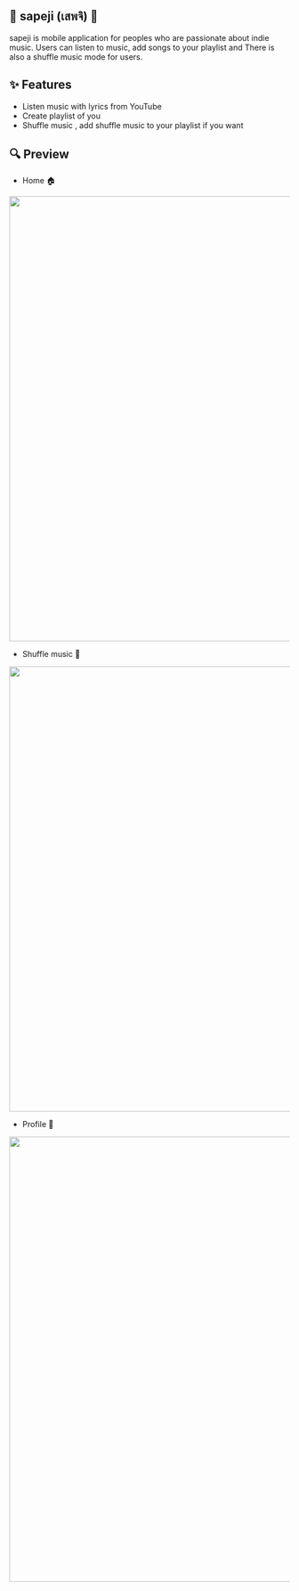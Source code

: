 
## :minidisc: sapeji (เสพจิ) :minidisc:
sapeji is mobile application for peoples who are passionate about indie music. Users can listen to music, add songs to your playlist and There is also a shuffle music mode for users.

## ✨ Features
- Listen music with lyrics from YouTube 
- Create playlist of you
- Shuffle music , add shuffle music to your playlist if you want

## :mag: Preview
- Home :house:
<div class="column">
    <img src="https://www.linkpicture.com/q/mobile_home.jpg"  width="800px" />
</div>

- Shuffle music :game_die:
<div class="column">
    <img src="https://www.linkpicture.com/q/mobile_shufflepage.jpg"  width="800px" />
</div>

- Profile :angel:
<div class="column">
    <img src="https://www.linkpicture.com/q/mobile_profile.jpg" width="800px" />
</div>

